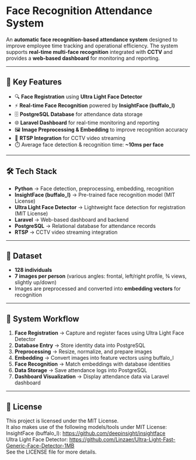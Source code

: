 # Face Recognition Attendance System

An **automatic face recognition-based attendance system** designed to improve employee time tracking and operational efficiency. The system supports **real-time multi-face recognition** integrated with **CCTV** and provides a **web-based dashboard** for monitoring and reporting.

---

## 🚀 Key Features
- 🔍 **Face Registration** using **Ultra Light Face Detector**
- ⚡ **Real-time Face Recognition** powered by **InsightFace (buffalo_l)**
- 🗄️ **PostgreSQL Database** for attendance data storage
- 🌐 **Laravel Dashboard** for real-time monitoring and reporting
- 🖼️ **Image Preprocessing & Embedding** to improve recognition accuracy
- 📡 **RTSP Integration** for CCTV video streaming
- ⏱️ Average face detection & recognition time: **~10ms per face**

---

## 🛠️ Tech Stack
- **Python** → Face detection, preprocessing, embedding, recognition  
- **InsightFace (buffalo_l)** → Pre-trained face recognition model (MIT License)  
- **Ultra Light Face Detector** → Lightweight face detection for registration (MIT License)  
- **Laravel** → Web-based dashboard and backend  
- **PostgreSQL** → Relational database for attendance records  
- **RTSP** → CCTV video streaming integration  

---

## 📂 Dataset
- **128 individuals**  
- **7 images per person** (various angles: frontal, left/right profile, ¾ views, slightly up/down)  
- Images are preprocessed and converted into **embedding vectors** for recognition  

---

## 🔄 System Workflow
1. **Face Registration** → Capture and register faces using Ultra Light Face Detector  
2. **Database Entry** → Store identity data into PostgreSQL  
3. **Preprocessing** → Resize, normalize, and prepare images  
4. **Embedding** → Convert images into feature vectors using buffalo_l  
5. **Face Recognition** → Match embeddings with database identities  
6. **Data Storage** → Save attendance logs into PostgreSQL  
7. **Dashboard Visualization** → Display attendance data via Laravel dashboard  

---

## 📜 License

This project is licensed under the MIT License. <br />
It also makes use of the following models/tools under MIT License: <br />
InsightFace (buffalo_l): https://github.com/deepinsight/insightface <br />
Ultra Light Face Detector: https://github.com/Linzaer/Ultra-Light-Fast-Generic-Face-Detector-1MB <br />
See the LICENSE file for more details.
